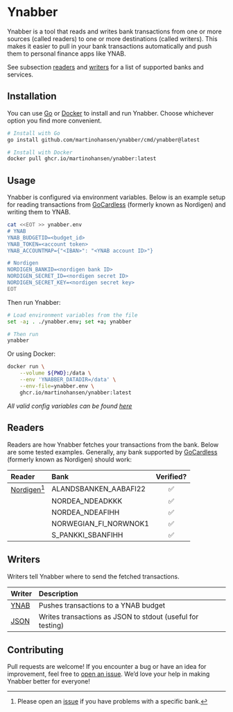 # Ynabber

Ynabber is a tool that reads and writes bank transactions from one or more
sources (called readers) to one or more destinations (called writers). This
makes it easier to pull in your bank transactions automatically and push them to
personal finance apps like YNAB.

See subsection [readers](#readers) and [writers](#writers) for a list of
supported banks and services.


## Installation

You can use [Go](https://go.dev/) or
[Docker](https://www.docker.com/get-started/) to install and run Ynabber. Choose
whichever option you find more convenient.

```bash
# Install with Go
go install github.com/martinohansen/ynabber/cmd/ynabber@latest

# Install with Docker
docker pull ghcr.io/martinohansen/ynabber:latest
```

## Usage

Ynabber is configured via environment variables. Below is an example setup for
reading transactions from
[GoCardless](https://gocardless.com/bank-account-data/) (formerly known as
Nordigen) and writing them to YNAB.

```bash
cat <<EOT >> ynabber.env
# YNAB
YNAB_BUDGETID=<budget_id>
YNAB_TOKEN=<account token>
YNAB_ACCOUNTMAP={"<IBAN>": "<YNAB account ID>"}

# Nordigen
NORDIGEN_BANKID=<nordigen bank ID>
NORDIGEN_SECRET_ID=<nordigen secret ID>
NORDIGEN_SECRET_KEY=<nordigen secret key>
EOT
```

Then run Ynabber:

```bash
# Load environment variables from the file
set -a; . ./ynabber.env; set +a; ynabber

# Then run
ynabber
```

Or using Docker:

```bash
docker run \
    --volume ${PWD}:/data \
    --env 'YNABBER_DATADIR=/data' \
    --env-file=ynabber.env \
    ghcr.io/martinohansen/ynabber:latest
```

_All valid config variables can be found [here](https://pkg.go.dev/github.com/martinohansen/ynabber#Config)_

## Readers

Readers are how Ynabber fetches your transactions from the bank. Below are some
tested examples. Generally, any bank supported by
[GoCardless](https://gocardless.com/bank-account-data/) (formerly known as
Nordigen) should work:

| Reader | Bank | Verified? |
|:-------|:-----|:---------:|
| [Nordigen](/reader/nordigen/)[^1] | ALANDSBANKEN_AABAFI22 | ✅ |
| | NORDEA_NDEADKKK | ✅ |
| | NORDEA_NDEAFIHH | ✅ |
| | NORWEGIAN_FI_NORWNOK1 | ✅ |
| | S_PANKKI_SBANFIHH | ✅ |

[^1]: Please open an [issue](https://github.com/martinohansen/ynabber/issues/new) if
you have problems with a specific bank.

## Writers

Writers tell Ynabber where to send the fetched transactions.

| Writer  | Description   |
|:--------|:--------------|
| [YNAB](/writer/ynab/)    | Pushes transactions to a YNAB budget |
| [JSON](/writer/json/)    | Writes transactions as JSON to stdout (useful for testing) |

## Contributing

Pull requests are welcome! If you encounter a bug or have an idea for
improvement, feel free to [open an issue](https://github.com/martinohansen/ynabber/issues/new).
We’d love your help in making Ynabber better for everyone!
